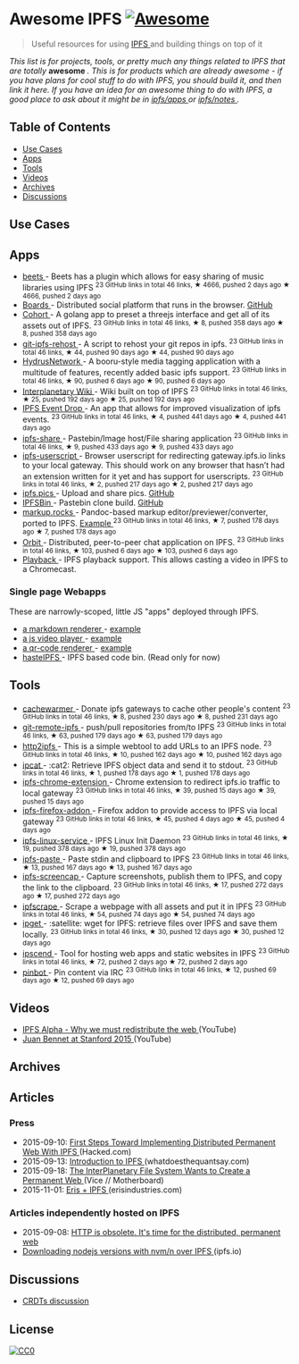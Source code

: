 <h1>
 Awesome IPFS
 <a href="https://github.com/sindresorhus/awesome">
  <img alt="Awesome" src="https://cdn.rawgit.com/sindresorhus/awesome/d7305f38d29fed78fa85652e3a63e154dd8e8829/media/badge.svg"/>
 </a>
</h1>
<blockquote>
 <p>
  Useful resources for using
  <a href="https://ipfs.io">
   IPFS
  </a>
  and building things on top of it
 </p>
</blockquote>
<p>
 <em>
  This list is for projects, tools, or pretty much any things related to IPFS that
are totally
 </em>
 <strong>
  awesome
 </strong>
 <em>
  . This is for products which are already awesome - if
you have plans for cool stuff to do with IPFS, you should build it, and then
link it here. If you have an idea for an awesome thing to do with IPFS, a good
place to ask about it might be in
  <a href="https://github.com/ipfs/apps">
   ipfs/apps
  </a>
  or
  <a href="https://github.com/ipfs/notes">
   ipfs/notes
  </a>
  .
 </em>
</p>
<h2>
 Table of Contents
</h2>
<ul>
 <li>
  <a href="#use-cases">
   Use Cases
  </a>
 </li>
 <li>
  <a href="#apps">
   Apps
  </a>
 </li>
 <li>
  <a href="#tools">
   Tools
  </a>
 </li>
 <li>
  <a href="#videos">
   Videos
  </a>
 </li>
 <li>
  <a href="#archives">
   Archives
  </a>
 </li>
 <li>
  <a href="#discussions">
   Discussions
  </a>
 </li>
</ul>
<h2>
 Use Cases
</h2>
<h2>
 Apps
</h2>
<ul>
 <li>
  <a href="https://github.com/beetbox/beets">
   beets
  </a>
  - Beets has a plugin which allows for easy sharing of music libraries using IPFS
  <sup>
   23 GitHub links in total 46 links, ★ 4666, pushed 2 days ago
  </sup>
  <sup>
   &#9733 4666, pushed 2 days ago
  </sup>
 </li>
 <li>
  <a href="http://ipfs.ydns.eu/ipns/boards.ydns.eu/">
   Boards
  </a>
  - Distributed social platform that runs in the browser.
  <a href="https://github.com/fazo96/ipfs-boards">
   GitHub
  </a>
 </li>
 <li>
  <a href="https://github.com/zignig/cohort">
   Cohort
  </a>
  - A golang app to preset a threejs interface and get all of its assets out of IPFS.
  <sup>
   23 GitHub links in total 46 links, ★ 8, pushed 358 days ago
  </sup>
  <sup>
   &#9733 8, pushed 358 days ago
  </sup>
 </li>
 <li>
  <a href="https://github.com/whyrusleeping/git-ipfs-rehost">
   git-ipfs-rehost
  </a>
  - A script to rehost your git repos in ipfs.
  <sup>
   23 GitHub links in total 46 links, ★ 44, pushed 90 days ago
  </sup>
  <sup>
   &#9733 44, pushed 90 days ago
  </sup>
 </li>
 <li>
  <a href="https://github.com/hydrusnetwork/hydrus">
   HydrusNetwork
  </a>
  - A booru-style media tagging application with a multitude of features, recently added basic ipfs support.
  <sup>
   23 GitHub links in total 46 links, ★ 90, pushed 6 days ago
  </sup>
  <sup>
   &#9733 90, pushed 6 days ago
  </sup>
 </li>
 <li>
  <a href="https://github.com/jamescarlyle/ipfs-wiki">
   Interplanetary Wiki
  </a>
  - Wiki built on top of IPFS
  <sup>
   23 GitHub links in total 46 links, ★ 25, pushed 192 days ago
  </sup>
  <sup>
   &#9733 25, pushed 192 days ago
  </sup>
 </li>
 <li>
  <a href="https://github.com/travisperson/ipfs-event-drops">
   IPFS Event Drop
  </a>
  - An app that allows for improved visualization of ipfs events.
  <sup>
   23 GitHub links in total 46 links, ★ 4, pushed 441 days ago
  </sup>
  <sup>
   &#9733 4, pushed 441 days ago
  </sup>
 </li>
 <li>
  <a href="https://github.com/rameshvarun/ipfs-share">
   ipfs-share
  </a>
  - Pastebin/Image host/File sharing application
  <sup>
   23 GitHub links in total 46 links, ★ 9, pushed 433 days ago
  </sup>
  <sup>
   &#9733 9, pushed 433 days ago
  </sup>
 </li>
 <li>
  <a href="https://github.com/loadletter/ipfs-redirect-userscript">
   ipfs-userscript
  </a>
  -  Browser userscript for redirecting gateway.ipfs.io links to your local gateway. This should work on any browser that hasn’t had an extension written for it yet and has support for userscripts.
  <sup>
   23 GitHub links in total 46 links, ★ 2, pushed 217 days ago
  </sup>
  <sup>
   &#9733 2, pushed 217 days ago
  </sup>
 </li>
 <li>
  <a href="https://ipfs.pics">
   ipfs.pics
  </a>
  - Upload and share pics.
  <a href="https://github.com/ipfspics/server">
   GitHub
  </a>
 </li>
 <li>
  <a href="http://ipfsbin.xyz/">
   IPFSBin
  </a>
  - Pastebin clone build.
  <a href="https://github.com/victorbjelkholm/ipfsbin">
   GitHub
  </a>
 </li>
 <li>
  <a href="https://github.com/davidar/markup.rocks">
   markup.rocks
  </a>
  - Pandoc-based markup editor/previewer/converter, ported to IPFS.
  <a href="https://ipfs.io/ipfs/QmWPgJnUGLB1LPh9KMG9LEN4LVu5e17TwkEtcmTWdNn9V6/#/ipfs/QmfQ75DjAxYzxMP2hdm6o4wFwZS5t7uorEZ2pX9AKXEg2u">
   Example
  </a>
  <sup>
   23 GitHub links in total 46 links, ★ 7, pushed 178 days ago
  </sup>
  <sup>
   &#9733 7, pushed 178 days ago
  </sup>
 </li>
 <li>
  <a href="https://github.com/haadcode/orbit">
   Orbit
  </a>
  - Distributed, peer-to-peer chat application on IPFS.
  <sup>
   23 GitHub links in total 46 links, ★ 103, pushed 6 days ago
  </sup>
  <sup>
   &#9733 103, pushed 6 days ago
  </sup>
 </li>
 <li>
  <a href="https://mafintosh.github.io/playback/">
   Playback
  </a>
  - IPFS playback support. This allows casting a video in IPFS to a Chromecast.
 </li>
</ul>
<h3>
 Single page Webapps
</h3>
<p>
 These are narrowly-scoped, little JS "apps" deployed through IPFS.
</p>
<ul>
 <li>
  <a href="https://github.com/ipfs/examples/tree/master/webapps/markdown-viewer">
   a markdown renderer
  </a>
  -
  <a href="https://ipfs.io/ipfs/QmSrCRJmzE4zE1nAfWPbzVfanKQNBhp7ZWmMnEdbiLvYNh/mdown#/ipfs/QmfQ75DjAxYzxMP2hdm6o4wFwZS5t7uorEZ2pX9AKXEg2u
">
   example
  </a>
 </li>
 <li>
  <a href="https://github.com/ipfs/examples/tree/master/webapps/play">
   a js video player
  </a>
  -
  <a href="https://ipfs.io/ipfs/QmVc6zuAneKJzicnJpfrqCH9gSy6bz54JhcypfJYhGUFQu/play#/ipfs/QmTKZgRNwDNZwHtJSjCp6r5FYefzpULfy37JvMt9DwvXse
">
   example
  </a>
 </li>
 <li>
  <a href="https://github.com/ipfs/examples/tree/master/webapps/qr-render">
   a qr-code renderer
  </a>
  -
  <a href="https://ipfs.io/ipfs/QmccqhJg5wm5kNjAP4k4HrYxoqaXUGNuotDUqfvYBx8jrR/qr#enter%20text%20here
">
   example
  </a>
 </li>
 <li>
  <a href="https://ipfs.io/ipns/bin.ipfs.ovh/">
   hasteIPFS
  </a>
  - IPFS based code bin. (Read only for now)
 </li>
</ul>
<h2>
 Tools
</h2>
<ul>
 <li>
  <a href="https://github.com/BrendanBenshoof/cachewarmer">
   cachewarmer
  </a>
  - Donate ipfs gateways to cache other people's content
  <sup>
   23 GitHub links in total 46 links, ★ 8, pushed 230 days ago
  </sup>
  <sup>
   &#9733 8, pushed 231 days ago
  </sup>
 </li>
 <li>
  <a href="https://github.com/cryptix/git-remote-ipfs">
   git-remote-ipfs
  </a>
  - push/pull repositories from/to IPFS
  <sup>
   23 GitHub links in total 46 links, ★ 63, pushed 179 days ago
  </sup>
  <sup>
   &#9733 63, pushed 179 days ago
  </sup>
 </li>
 <li>
  <a href="https://github.com/jbenet/http2ipfs-web">
   http2ipfs
  </a>
  - This is a simple webtool to add URLs to an IPFS node.
  <sup>
   23 GitHub links in total 46 links, ★ 10, pushed 162 days ago
  </sup>
  <sup>
   &#9733 10, pushed 162 days ago
  </sup>
 </li>
 <li>
  <a href="https://github.com/noffle/ipcat">
   ipcat
  </a>
  - :cat2: Retrieve IPFS object data and send it to stdout.
  <sup>
   23 GitHub links in total 46 links, ★ 1, pushed 178 days ago
  </sup>
  <sup>
   &#9733 1, pushed 178 days ago
  </sup>
 </li>
 <li>
  <a href="https://github.com/dylanPowers/ipfs-chrome-extension">
   ipfs-chrome-extension
  </a>
  - Chrome extension to redirect ipfs.io traffic to local gateway
  <sup>
   23 GitHub links in total 46 links, ★ 39, pushed 15 days ago
  </sup>
  <sup>
   &#9733 39, pushed 15 days ago
  </sup>
 </li>
 <li>
  <a href="https://github.com/lidel/ipfs-firefox-addon">
   ipfs-firefox-addon
  </a>
  - Firefox addon to provide access to IPFS via local gateway
  <sup>
   23 GitHub links in total 46 links, ★ 45, pushed 4 days ago
  </sup>
  <sup>
   &#9733 45, pushed 4 days ago
  </sup>
 </li>
 <li>
  <a href="https://github.com/dylanPowers/ipfs-linux-service">
   ipfs-linux-service
  </a>
  - IPFS Linux Init Daemon
  <sup>
   23 GitHub links in total 46 links, ★ 19, pushed 378 days ago
  </sup>
  <sup>
   &#9733 19, pushed 378 days ago
  </sup>
 </li>
 <li>
  <a href="https://github.com/jbenet/ipfs-paste">
   ipfs-paste
  </a>
  - Paste stdin and clipboard to IPFS
  <sup>
   23 GitHub links in total 46 links, ★ 13, pushed 167 days ago
  </sup>
  <sup>
   &#9733 13, pushed 167 days ago
  </sup>
 </li>
 <li>
  <a href="https://github.com/jbenet/ipfs-screencap">
   ipfs-screencap
  </a>
  - Capture screenshots, publish them to IPFS, and copy the link to the clipboard.
  <sup>
   23 GitHub links in total 46 links, ★ 17, pushed 272 days ago
  </sup>
  <sup>
   &#9733 17, pushed 272 days ago
  </sup>
 </li>
 <li>
  <a href="https://github.com/victorbjelkholm/ipfscrape">
   ipfscrape
  </a>
  - Scrape a webpage with all assets and put it in IPFS
  <sup>
   23 GitHub links in total 46 links, ★ 54, pushed 74 days ago
  </sup>
  <sup>
   &#9733 54, pushed 74 days ago
  </sup>
 </li>
 <li>
  <a href="https://github.com/ipfs/ipget">
   ipget
  </a>
  - :satellite: wget for IPFS: retrieve files over IPFS and save them locally.
  <sup>
   23 GitHub links in total 46 links, ★ 30, pushed 12 days ago
  </sup>
  <sup>
   &#9733 30, pushed 12 days ago
  </sup>
 </li>
 <li>
  <a href="https://github.com/diasdavid/ipscend">
   ipscend
  </a>
  - Tool for hosting web apps and static websites in IPFS
  <sup>
   23 GitHub links in total 46 links, ★ 72, pushed 2 days ago
  </sup>
  <sup>
   &#9733 72, pushed 2 days ago
  </sup>
 </li>
 <li>
  <a href="https://github.com/whyrusleeping/pinbot">
   pinbot
  </a>
  - Pin content via IRC
  <sup>
   23 GitHub links in total 46 links, ★ 12, pushed 69 days ago
  </sup>
  <sup>
   &#9733 12, pushed 69 days ago
  </sup>
 </li>
</ul>
<h2>
 Videos
</h2>
<ul>
 <li>
  <a href="https://www.youtube.com/watch?v=skMTdSEaCtA">
   IPFS Alpha - Why we must redistribute the web
  </a>
  (YouTube)
 </li>
 <li>
  <a href="https://www.youtube.com/watch?v=HUVmypx9HGI">
   Juan Bennet at Stanford 2015
  </a>
  (YouTube)
 </li>
</ul>
<h2>
 Archives
</h2>
<h2>
 Articles
</h2>
<h3>
 Press
</h3>
<ul>
 <li>
  2015-09-10:
  <a href="https://hacked.com/first-steps-toward-implementing-distributed-permanent-web-ipfs/">
   First Steps Toward Implementing Distributed Permanent Web With IPFS
  </a>
  (Hacked.com)
 </li>
 <li>
  2015-09-13:
  <a href="http://whatdoesthequantsay.com/2015/09/13/ipfs-introduction-by-example/">
   Introduction to IPFS
  </a>
  (whatdoesthequantsay.com)
 </li>
 <li>
  2015-09-18:
  <a href="http://motherboard.vice.com/read/the-interplanetary-file-system-wants-to-create-a-permanent-web">
   The InterPlanetary File System Wants to Create a Permanent Web
  </a>
  (Vice // Motherboard)
 </li>
 <li>
  2015-11-01:
  <a href="https://db.erisindustries.com/distributed%20business/2015/11/01/eris-and-ipfs/">
   Eris + IPFS
  </a>
  (erisindustries.com)
 </li>
</ul>
<h3>
 Articles independently hosted on IPFS
</h3>
<ul>
 <li>
  2015-09-08:
  <a href="https://ipfs.io/ipfs/QmNhFJjGcMPqpuYfxL62VVB9528NXqDNMFXiqN5bgFYiZ1/its-time-for-the-permanent-web.html">
   HTTP is obsolete. It's time for the distributed, permanent web
  </a>
 </li>
 <li>
  <a href="https://ipfs.io/ipfs/QmTkzDwWqPbnAh5YiV5VwcTLnGdwSNsNTn2aDxdXBFca7D/example#/ipfs/QmUx363UFtgiQqkHHsPK3TSDmwoALDo2hrbMWbcxjH2vFc">
   Downloading nodejs versions with nvm/n over IPFS
  </a>
  (ipfs.io)
 </li>
</ul>
<h2>
 Discussions
</h2>
<ul>
 <li>
  <a href="https://github.com/ipfs/notes/issues/23">
   CRDTs discussion
  </a>
 </li>
</ul>
<h2>
 License
</h2>
<p>
 <a href="http://creativecommons.org/publicdomain/zero/1.0/">
  <img alt="CC0" src="https://licensebuttons.net/p/zero/1.0/88x31.png"/>
 </a>
</p>

